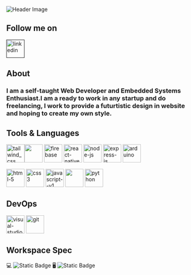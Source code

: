 ![Header Image](https://i.ibb.co/LxXBVF5/Github-Header-ezgif-com-crop.gif)

## Follow me on

<a href=""><img width="48" height="48" src="https://img.icons8.com/fluency/48/linkedin.png" alt="linkedin"/></a>

## About

<h3>I am a self-taught Web Developer and Embedded Systems Enthusiast.I am a ready to work in any startup and do freelancing, I work to provide a futurtistic design in website and hoping to create my own style.</h3> 


## Tools & Languages

<img width="48" height="48" src="https://img.icons8.com/color/48/tailwind_css.png" alt="tailwind_css"/><img height= "48" src="https://www.cdnlogo.com/logos/m/30/mongodb-icon.svg"> <img width="48" height="48" src="https://img.icons8.com/color/48/firebase.png" alt="firebase"/> <img width="48" height="48" src="https://img.icons8.com/color/48/react-native.png" alt="react-native"/>  <img width="48" height="48" src="https://img.icons8.com/fluency/48/node-js.png" alt="node-js"/> <img width="48" height="48" src="https://img.icons8.com/fluency/48/000000/express-js.png" alt="express-js"/> <img width="48" height="48" src="https://img.icons8.com/color/48/arduino.png" alt="arduino"/> 


<img width="48" height="48" src="https://img.icons8.com/color/48/html-5.png" alt="html-5"/> <img width="48" height="48" src="https://img.icons8.com/fluency/48/css3.png" alt="css3"/> <img width="48" height="48" src="https://img.icons8.com/color/48/javascript--v1.png" alt="javascript--v1"/> <img height="48" width="48" src="https://cdn.jsdelivr.net/gh/devicons/devicon/icons/cplusplus/cplusplus-original.svg" /> <img width="48" height="48" src="https://img.icons8.com/color/48/python.png" alt="python"/>
          

## DevOps

<img width="48" height="48" src="https://img.icons8.com/fluency/48/visual-studio-code-2019.png" alt="visual-studio-code-2019"/> <img width="48" height="48" src="https://img.icons8.com/color/48/git.png" alt="git"/>


## Workspace Spec
 
💻 ![Static Badge](https://img.shields.io/badge/AMD-A4%204350B-red)    🖥️ ![Static Badge](https://img.shields.io/badge/AMD-Ryzen%205%205600G-blue)






